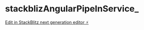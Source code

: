 # stackblizAngularPipeInService_

[Edit in StackBlitz next generation editor ⚡️](https://stackblitz.com/~/github.com/salvo720/stackblizAngularPipeInService_)